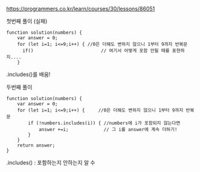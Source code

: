 https://programmers.co.kr/learn/courses/30/lessons/86051

첫번째 풀이 (실패)
```
function solution(numbers) {
    var answer = 0;
    for (let i=1; i<=9;i++) { //0은 더해도 변하지 않으니 1부터 9까지 반복문 
      if()                         // 여기서 어떻게 포함 안될 때를 표현하지....
    }
```

.includes()를 배움!

두번째 풀이

```
function solution(numbers) {
    var answer = 0;
    for (let i=1; i<=9;i++) {     //0은 더해도 변하지 않으니 1부터 9까지 반복문 
        if (!numbers.includes(i)) { //numbers에 i가 포함되지 않는다면
            answer +=i;             // 그 i를 answer에 계속 더하기!
        }
    }
    return answer;
}
```

.includes() : 포함하는지 안하는지 알 수 

